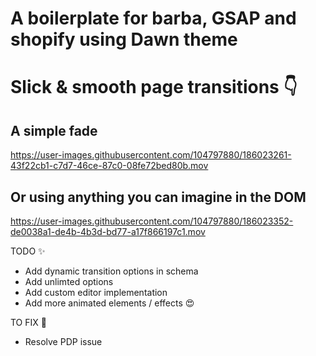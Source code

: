 # A boilerplate for barba, GSAP and shopify using Dawn theme

# Slick & smooth page transitions :point_down: 


## A simple fade

https://user-images.githubusercontent.com/104797880/186023261-43f22cb1-c7d7-46ce-87c0-08fe72bed80b.mov

## Or using anything you can imagine in the DOM

https://user-images.githubusercontent.com/104797880/186023352-de0038a1-de4b-4b3d-bd77-a17f866197c1.mov


TODO :sparkles:
- Add dynamic transition options in schema
- Add unlimted options
- Add custom editor implementation
- Add more animated elements / effects :heart_eyes: 

TO FIX :bug:
- Resolve PDP issue

